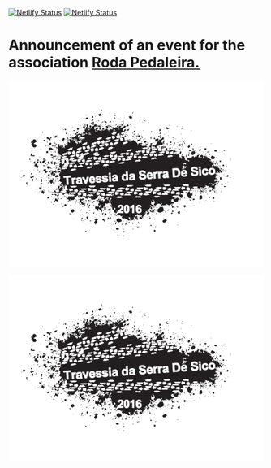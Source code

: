 [![Netlify Status](https://api.netlify.com/api/v1/badges/6951f8cb-7090-4819-9a75-237199bafeac/deploy-status)](https://app.netlify.com/sites/devluismcplopes/deploys)
[![Netlify Status](https://api.netlify.com/api/v1/badges/6951f8cb-7090-4819-9a75-237199bafeac/deploy-status)](https://app.netlify.com/sites/rodapedaleira-adv/deploys)


# Announcement of an event for the association **[Roda Pedaleira.](http://www.rodapedaleira.pt/)**



[![View were](./images/Poster2.png)](http://www.rodapedaleira.pt/9a-travessia-de-sico/)

[![View on real site post](./images/Poster2.png)](http://www.rodapedaleira.pt/9a-travessia-de-sico/)
